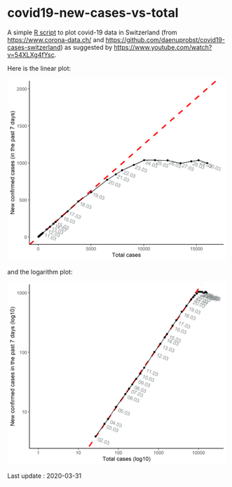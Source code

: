 # covid19-new-cases-vs-total

A simple [R script](covid-19_R-script.R) to plot covid-19 data in Switzerland (from https://www.corona-data.ch/ and https://github.com/daenuprobst/covid19-cases-switzerland) as suggested by https://www.youtube.com/watch?v=54XLXg4fYsc.

Here is the linear plot:

<img src="./new-cases_vs_total-cases_lin-plot.png" width="500">

and the logarithm plot:

<img src="./new-cases_vs_total-cases_log-plot.png" width="500">

Last update : 2020-03-31
